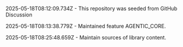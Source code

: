 2025-05-18T08:12:09.734Z - This repository was seeded from GitHub Discussion 

2025-05-18T08:13:38.779Z - Maintained feature AGENTIC_CORE.

2025-05-18T08:25:48.659Z - Maintain sources of library content.

